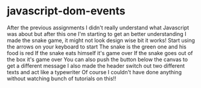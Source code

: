 # javascript-dom-events
After the previous assignments I didn't really understand what Javascript was about but after this one I'm starting to get an better understanding
I made the snake game, it might not look design wise bit it works! 
Start using the arrows on your keyboard to start 
The snake is the green one and his food is red 
If the snake eats himself it's game over
If the snake goes out of the box it's game over
You can also push the button below the canvas to get a different message
I also made the header switch out two different texts and act like a typewriter
Of course I couldn't have done anything without watching bunch of tutorials on this!! 
